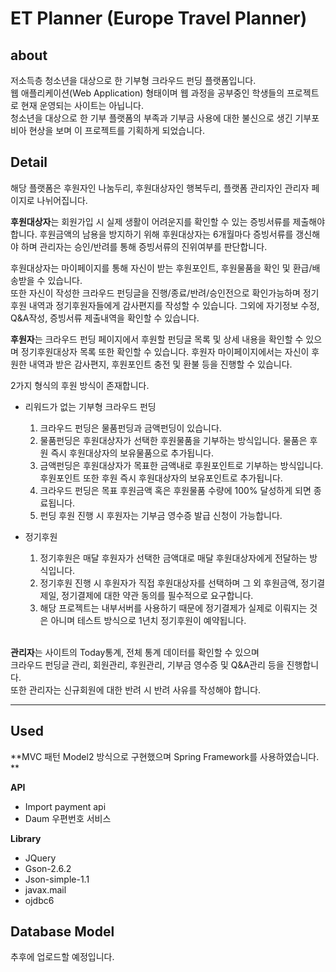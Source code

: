
# ET Planner (Europe Travel Planner)




<i class="icon-info"></i> about
-------------
저소득층 청소년을 대상으로 한 기부형 크라우드 펀딩 플랫폼입니다. \
웹 애플리케이션(Web Application) 형태이며 웹 과정을 공부중인 학생들의 프로젝트로 현재 운영되는 사이트는 아닙니다. \
청소년을 대상으로 한 기부 플랫폼의 부족과 기부금 사용에 대한 불신으로 생긴 기부포비아 현상을 보며
이 프로젝트를 기획하게 되었습니다. 


<i class="icon-info"></i> Detail
-------------
해당 플랫폼은 후원자인 나눔두리, 후원대상자인 행복두리, 플랫폼 관리자인 관리자 페이지로 나뉘어집니다. 

<b>후원대상자</b>는 회원가입 시 실제 생활이 어려운지를 확인할 수 있는 증빙서류를 제출해야 합니다. 후원금액의 남용을 방지하기 위해 후원대상자는 6개월마다 증빙서류를 갱신해야 하며 관리자는 승인/반려를 통해 증빙서류의 진위여부를 판단합니다.

후원대상자는 마이페이지를 통해 자신이 받는 후원포인트, 후원물품을 확인 및 환급/배송받을 수 있습니다.\
또한 자신이 작성한 크라우드 펀딩글을 진행/종료/반려/승인전으로 확인가능하며 정기후원 내역과 정기후원자들에게 감사편지를 작성할 수 있습니다. 그외에 자기정보 수정, Q&A작성, 증빙서류 제출내역을 확인할 수 있습니다. 

<b>후원자</b>는 크라우드 펀딩 페이지에서 후원할 펀딩글 목록 및 상세 내용을 확인할 수 있으며 정기후원대상자 목록 또한 확인할 수 있습니다. 후원자 마이페이지에서는 자신이 후원한 내역과 받은 감사편지, 후원포인트 충전 및 환불 등을 진행할 수 있습니다. 

2가지 형식의 후원 방식이 존재합니다.
-  리워드가 없는 기부형 크라우드 펀딩 
	1. 크라우드 펀딩은 물품펀딩과 금액펀딩이 있습니다.
	2. 물품펀딩은 후원대상자가 선택한 후원물품을 기부하는 방식입니다. 물품은 후원 즉시 후원대상자의 보유물품으로 추가됩니다.
	3. 금액펀딩은 후원대상자가 목표한 금액내로 후원포인트로 기부하는 방식입니다. 후원포인트 또한 후원 즉시 후원대상자의 보유포인트로 추가됩니다.
	4. 크라우드 펀딩은 목표 후원금액 혹은 후원물품 수량에 100% 달성하게 되면 종료됩니다. 
	5. 펀딩 후원 진행 시 후원자는 기부금 영수증 발급 신청이 가능합니다.

- 정기후원
	1. 정기후원은 매달 후원자가 선택한 금액대로 매달 후원대상자에게 전달하는 방식입니다.
	2. 정기후원 진행 시 후원자가 직접 후원대상자를 선택하며 그 외 후원금액, 정기결제일, 정기결제에 대한 약관 동의를 필수적으로 요구합니다.
	2. 해당 프로젝트는 내부서버를 사용하기 때문에 정기결제가 실제로 이뤄지는 것은 아니며 테스트 방식으로 1년치 정기후원이 예약됩니다.
	
\
<b>관리자</b>는 
사이트의 Today통계, 전체 통계 데이터를 확인할 수 있으며 \
크라우드 펀딩글 관리, 회원관리, 후원관리, 기부금 영수증 및 Q&A관리 등을 진행합니다. \
또한 관리자는 신규회원에 대한 반려 시 반려 사유를 작성해야 합니다.



----------


  
<i class="icon-folder-open"></i> Used 
-------------

**MVC 패턴 Model2 방식으로 구현했으며 Spring Framework를 사용하였습니다. ** 

<b>API </b> 
- Import payment api
- Daum 우편번호 서비스
  
<b>Library </b> 
- JQuery
- Gson-2.6.2
- Json-simple-1.1
- javax.mail
- ojdbc6





Database Model
-----------


추후에 업로드할 예정입니다.




